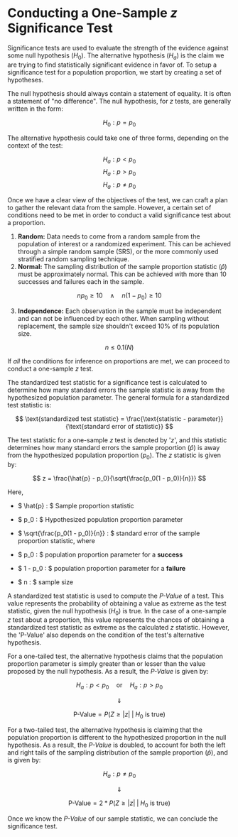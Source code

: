 # Conducting a One-Sample _z_ Significance Test

Significance tests are used to evaluate the strength of the evidence against some null hypothesis $(H_0)$. The alternative hypothesis $(H_a)$ is the claim we are trying to find statistically significant evidence in favor of. To setup a significance test for a population proportion, we start by creating a set of hypotheses.

The null hypothesis should always contain a statement of equality. It is often a statement of "no difference". The null hypothesis, for _z_ tests, are generally written in the form:

$$ H_0 : p = p_0 $$

The alternative hypothesis could take one of three forms, depending on the context of the test:

$$ H_a : p < p_0 $$
$$ H_a : p > p_0 $$
$$ H_a : p \neq p_0 $$

Once we have a clear view of the objectives of the test, we can craft a plan to gather the relevant data from the sample. However, a certain set of conditions need to be met in order to conduct a valid significance test about a proportion.

1. **Random:** Data needs to come from a random sample from the population of interest or a randomized experiment. This can be achieved through a simple random sample (SRS), or the more commonly used stratified random sampling technique.
2. **Normal:** The sampling distribution of the sample proportion statistic $(\hat{p})$ must be approximately normal. This can be achieved with more than 10 successes and failures each in the sample.

$$ np_0 \geq 10 \quad \wedge \quad n(1 - p_0) \geq 10 $$

3. **Independence:** Each observation in the sample must be independent and can not be influenced by each other. When sampling without replacement, the sample size shouldn't exceed 10% of its population size.

$$ n \leq 0.1(N) $$

If _all_ the conditions for inference on proportions are met, we can proceed to conduct a one-sample _z_ test.

The standardized test statistic for a significance test is calculated to determine how many standard errors the sample statistic is away from the hypothesized population parameter. The general formula for a standardized test statistic is:

$$ \text{standardized test statistic} = \frac{\text{statistic - parameter}}{\text{standard error of statistic}} $$

The test statistic for a one-sample _z_ test is denoted by '$z$', and this statistic determines how many standard errors the sample proportion $(\hat{p})$ is away from the hypothesized population proportion $(p_0)$. The $z$ statistic is given by:

$$ z = \frac{\hat{p} - p_0}{\sqrt{\frac{p_0(1 - p_0)}{n}}} $$

Here, 

- $ \hat{p} : $ Sample proportion statistic

- $ p_0 : $ Hypothesized population proportion parameter

- $ \sqrt{\frac{p_0(1 - p_0)}{n}} : $ standard error of the sample proportion statistic, where

- $ p_0 : $ population proportion parameter for a **success**

- $ 1 - p_0 : $ population proportion parameter for a **failure**

- $ n : $ sample size

A standardized test statistic is used to compute the _P-Value_ of a test. This value represents the probability of obtaining a value as extreme as the test statistic, given the null hypothesis $(H_0)$ is true. In the case of a one-sample _z_ test about a proportion, this value represents the chances of obtaining a standardized test statistic as extreme as the calculated $z$ statistic. However, the 'P-Value' also depends on the condition of the test's alternative hypothesis. 

For a one-tailed test, the alternative hypothesis claims that the population proportion parameter is simply greater than or lesser than the value proposed by the null hypothesis. As a result, the _P-Value_ is given by:

$$ H_a : p < p_0 \quad \text{or} \quad H_a : p > p_0 $$

$$ \Downarrow $$

$$ \text{P-Value} = P\left( Z \geq |z| \; \middle| \; H_0 \text{ is true} \right) $$

For a two-tailed test, the alternative hypothesis is claiming that the population proportion is different to the hypothesized proportion in the null hypothesis. As a result, the _P-Value_ is doubled, to account for both the left and right tails of the sampling distribution of the sample proportion $(\hat{p})$, and is given by:

$$ H_a : p \neq p_0 $$

$$ \Downarrow $$

$$ \text{P-Value} = 2 * P\left( Z \geq |z| \; \middle| \; H_0 \text{ is true} \right) $$

Once we know the _P-Value_ of our sample statistic, we can conclude the significance test.